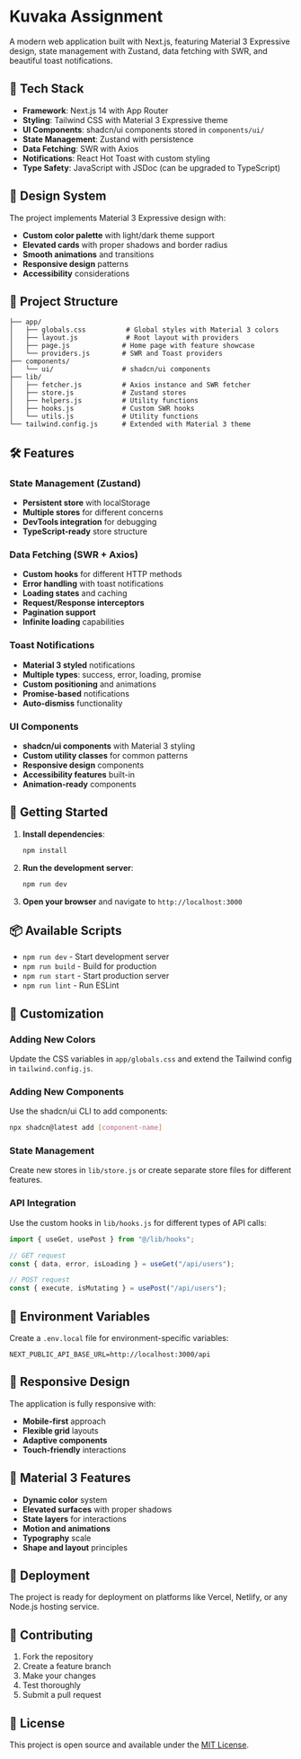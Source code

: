 # Kuvaka Assignment

A modern web application built with Next.js, featuring Material 3 Expressive design, state management with Zustand, data fetching with SWR, and beautiful toast notifications.

## 🚀 Tech Stack

- **Framework**: Next.js 14 with App Router
- **Styling**: Tailwind CSS with Material 3 Expressive theme
- **UI Components**: shadcn/ui components stored in `components/ui/`
- **State Management**: Zustand with persistence
- **Data Fetching**: SWR with Axios
- **Notifications**: React Hot Toast with custom styling
- **Type Safety**: JavaScript with JSDoc (can be upgraded to TypeScript)

## 🎨 Design System

The project implements Material 3 Expressive design with:

- **Custom color palette** with light/dark theme support
- **Elevated cards** with proper shadows and border radius
- **Smooth animations** and transitions
- **Responsive design** patterns
- **Accessibility** considerations

## 📁 Project Structure

```
├── app/
│   ├── globals.css          # Global styles with Material 3 colors
│   ├── layout.js            # Root layout with providers
│   ├── page.js             # Home page with feature showcase
│   └── providers.js        # SWR and Toast providers
├── components/
│   └── ui/                 # shadcn/ui components
├── lib/
│   ├── fetcher.js          # Axios instance and SWR fetcher
│   ├── store.js            # Zustand stores
│   ├── helpers.js          # Utility functions
│   ├── hooks.js            # Custom SWR hooks
│   └── utils.js            # Utility functions
└── tailwind.config.js      # Extended with Material 3 theme
```

## 🛠️ Features

### State Management (Zustand)

- **Persistent store** with localStorage
- **Multiple stores** for different concerns
- **DevTools integration** for debugging
- **TypeScript-ready** store structure

### Data Fetching (SWR + Axios)

- **Custom hooks** for different HTTP methods
- **Error handling** with toast notifications
- **Loading states** and caching
- **Request/Response interceptors**
- **Pagination support**
- **Infinite loading** capabilities

### Toast Notifications

- **Material 3 styled** notifications
- **Multiple types**: success, error, loading, promise
- **Custom positioning** and animations
- **Promise-based** notifications
- **Auto-dismiss** functionality

### UI Components

- **shadcn/ui components** with Material 3 styling
- **Custom utility classes** for common patterns
- **Responsive design** components
- **Accessibility features** built-in
- **Animation-ready** components

## 🎯 Getting Started

1. **Install dependencies**:

   ```bash
   npm install
   ```

2. **Run the development server**:

   ```bash
   npm run dev
   ```

3. **Open your browser** and navigate to `http://localhost:3000`

## 📦 Available Scripts

- `npm run dev` - Start development server
- `npm run build` - Build for production
- `npm run start` - Start production server
- `npm run lint` - Run ESLint

## 🎨 Customization

### Adding New Colors

Update the CSS variables in `app/globals.css` and extend the Tailwind config in `tailwind.config.js`.

### Adding New Components

Use the shadcn/ui CLI to add components:

```bash
npx shadcn@latest add [component-name]
```

### State Management

Create new stores in `lib/store.js` or create separate store files for different features.

### API Integration

Use the custom hooks in `lib/hooks.js` for different types of API calls:

```javascript
import { useGet, usePost } from "@/lib/hooks";

// GET request
const { data, error, isLoading } = useGet("/api/users");

// POST request
const { execute, isMutating } = usePost("/api/users");
```

## 🔧 Environment Variables

Create a `.env.local` file for environment-specific variables:

```env
NEXT_PUBLIC_API_BASE_URL=http://localhost:3000/api
```

## 📱 Responsive Design

The application is fully responsive with:

- **Mobile-first** approach
- **Flexible grid** layouts
- **Adaptive components**
- **Touch-friendly** interactions

## 🌟 Material 3 Features

- **Dynamic color** system
- **Elevated surfaces** with proper shadows
- **State layers** for interactions
- **Motion and animations**
- **Typography** scale
- **Shape and layout** principles

## 🚀 Deployment

The project is ready for deployment on platforms like Vercel, Netlify, or any Node.js hosting service.

## 🤝 Contributing

1. Fork the repository
2. Create a feature branch
3. Make your changes
4. Test thoroughly
5. Submit a pull request

## 📄 License

This project is open source and available under the [MIT License](LICENSE).
